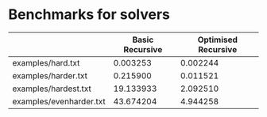 # Benchmarks for solvers
| |Basic Recursive|Optimised Recursive|
|---|---|---|
|examples/hard.txt|0.003253|0.002244|
|examples/harder.txt|0.215900|0.011521|
|examples/hardest.txt|19.133933|2.092510|
|examples/evenharder.txt|43.674204|4.944258|